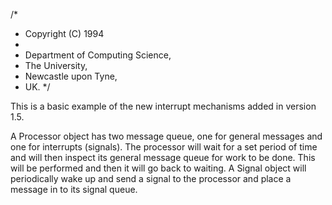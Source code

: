 /*
 * Copyright (C) 1994
 *
 * Department of Computing Science,
 * The University,
 * Newcastle upon Tyne,
 * UK.
 */


This is a basic example of the new interrupt mechanisms added
in version 1.5.

A Processor object has two message queue, one for general messages and
one for interrupts (signals). The processor will wait for a set period
of time and will then inspect its general message queue for work to be
done.  This will be performed and then  it will go back to waiting.  A
Signal  object  will periodically wake  up and  send a  signal to  the
processor and place a message in to its signal queue.
